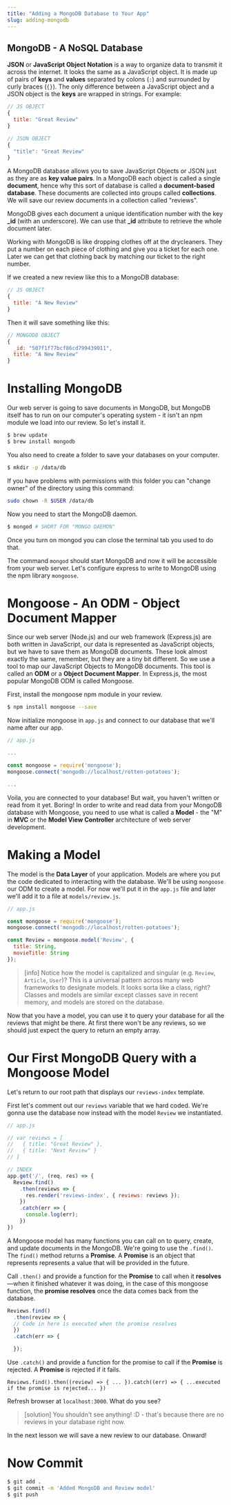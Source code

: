 ```yaml
---
title: "Adding a MongoDB Database to Your App"
slug: adding-mongodb
---
```


## MongoDB - A NoSQL Database

**JSON** or **JavaScript Object Notation** is a way to organize data to transmit it across the internet. It looks the same as a JavaScript object. It is made up of pairs of **keys** and **values** separated by colons (`:`) and surrounded by curly braces (`{}`). The only difference between a JavaScript object and a JSON object is the **keys** are wrapped in strings. For example:

```js
// JS OBJECT
{
  title: "Great Review"
}
```

```js
// JSON OBJECT
{
  "title": "Great Review"
}
```

A MongoDB database allows you to save JavaScript Objects or JSON just as they are as **key value pairs**. In a MongoDB each object is called a single **document**, hence why this sort of database is called a **document-based database**. These documents are collected into groups called **collections**. We will save our review documents in a collection called "reviews".

MongoDB gives each document a unique identification number with the key **_id** (with an underscore). We can use that **_id** attribute to retrieve the whole document later.

Working with MongoDB is like dropping clothes off at the drycleaners. They put a number on each piece of clothing and give you a ticket for each one. Later we can get that clothing back by matching our ticket to the right number.

If we created a new review like this to a MongoDB database:

```js
// JS OBJECT
{
  title: "A New Review"
}
```

Then it will save something like this:

```js
// MONGODB OBJECT
{
  _id: "507f1f77bcf86cd799439011",
  title: "A New Review"
}
```

# Installing MongoDB

Our web server is going to save documents in MongoDB, but MongoDB itself has to run on our computer's operating system - it isn't an npm module we load into our review. So let's install it.

```bash
$ brew update
$ brew install mongodb
```

You also need to create a folder to save your databases on your computer.

```bash
$ mkdir -p /data/db
```

If you have problems with permissions with this folder you can "change owner" of the directory using this command:

```bash
sudo chown -R $USER /data/db
```

Now you need to start the MongoDB daemon.

```bash
$ mongod # SHORT FOR "MONGO DAEMON"
```

Once you turn on mongod you can close the terminal tab you used to do that.

The command `mongod` should start MongoDB and now it will be accessible from your web server. Let's configure express to write to MongoDB using the npm library `mongoose`.

# Mongoose - An ODM - Object Document Mapper

Since our web server (Node.js) and our web framework (Express.js) are both written in JavaScript, our data is represented as JavaScript objects, but we have to save them as MongoDB documents. These look almost exactly the same, remember, but they are a tiny bit different. So we use a tool to map our JavaScript Objects to MongoDB documents. This tool is called an **ODM** or a **Object Document Mapper**. In Express.js, the most popular MongoDB ODM is called Mongoose.

First, install the mongoose npm module in your review.

```bash
$ npm install mongoose --save
```

Now initialize mongoose in `app.js` and connect to our database that we'll name after our app.

```js
// app.js

...

const mongoose = require('mongoose');
mongoose.connect('mongodb://localhost/rotten-potatoes');

...

```

Voila, you are connected to your database! But wait, you haven't written or read from it yet. Boring! In order to write and read data from your MongoDB database with Mongoose, you need to use what is called a **Model** - the "M" in **MVC** or the **Model View Controller** architecture of web server development.

# Making a Model

The model is the **Data Layer** of your application. Models are where you put the code dedicated to interacting with the database. We'll be using `mongoose` our ODM to create a model. For now we'll put it in the `app.js` file and later we'll add it to a file at `models/review.js`.

```js
// app.js

const mongoose = require('mongoose');
mongoose.connect('mongodb://localhost/rotten-potatoes');

const Review = mongoose.model('Review', {
  title: String,
  movieTitle: String
});
```

> [info]
> Notice how the model is capitalized and singular (e.g. `Review`, `Article`, `User`)? This is a universal pattern across many web frameworks to designate models. It looks sorta like a class, right? Classes and models are similar except classes save in recent memory, and models are stored on the database.

Now that you have a model, you can use it to query your database for all the reviews that might be there. At first there won't be any reviews, so we should just expect the query to return an empty array.

# Our First MongoDB Query with a Mongoose Model

Let's return to our root path that displays our `reviews-index` template.

First let's comment out our `reviews` variable that we hard coded. We're gonna use the database now instead with the model `Review` we instantiated.

```js
// app.js

// var reviews = [
//   { title: "Great Review" },
//   { title: "Next Review" }
// ]

// INDEX
app.get('/', (req, res) => {
  Review.find()
    .then(reviews => {
      res.render('reviews-index', { reviews: reviews });
    })
    .catch(err => {
      console.log(err);
    })
})
```

A Mongoose model has many functions you can call on to query, create, and update documents in the MongoDB. We're going to use the `.find()`. The `find()` method returns a **Promise**. A **Promise** is an object that represents represents a value that will be provided in the future.

Call `.then()` and provide a function for the **Promise** to call when it **resolves**—when it finished whatever it was doing, in the case of this mongoose function, the **promise resolves** once the data comes back from the database.

```js
Reviews.find()
  .then(review => {
  // Code in here is executed when the promise resolves
  })
  .catch(err => {

  });
```

Use `.catch()` and provide a function for the promise to call if the **Promise** is rejected. A **Promise** is rejected if it fails.

`Reviews.find().then((review) => { ... }).catch((err) => { ...executed if the promise is rejected... })`

Refresh browser at `localhost:3000`. What do you see?

> [solution]
> You shouldn't see anything! :D - that's because there are no reviews in your database right now.

In the next lesson we will save a new review to our database. Onward!

# Now Commit

```bash
$ git add .
$ git commit -m 'Added MongoDB and Review model'
$ git push
```
